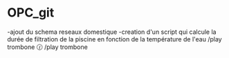 # OPC_git
-ajout du schema reseaux domestique
-creation d'un script qui calcule la durée de filtration de la piscine en fonction de la température de l'eau
/play trombone
:clock130:
/play trombone
